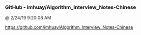 ﻿

### GitHub - imhuay/Algorithm_Interview_Notes-Chinese
@ 2/24/19 9:20:08 AM

https://github.com/imhuay/Algorithm_Interview_Notes-Chinese

